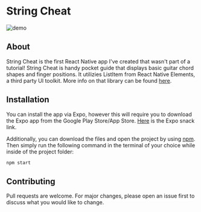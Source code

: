 # String Cheat 
![demo](https://gfycat.com/weepyfelinekangaroo)

## About 
String Cheat is the first React Native app I've created that wasn't part of a tutorial! String Cheat is handy pocket guide that displays basic guitar chord shapes and finger positions. It utilizies ListItem from React Native Elements, a third party UI toolkit. More info on that library can be found [here](https://react-native-elements.github.io/react-native-elements/). 

## Installation

You can install the app via Expo, however this will require you to download the Expo app from the Google Play Store/App Store. [Here](https://expo.io/@jovenjams/string-cheat) is the Expo snack link.

Additionally, you can download the files and open the project by using [npm](https://www.npmjs.com/get-npm). Then simply run the following command in the terminal of your choice while inside of the project folder:

```bash
npm start 
```

## Contributing
Pull requests are welcome. For major changes, please open an issue first to discuss what you would like to change.
